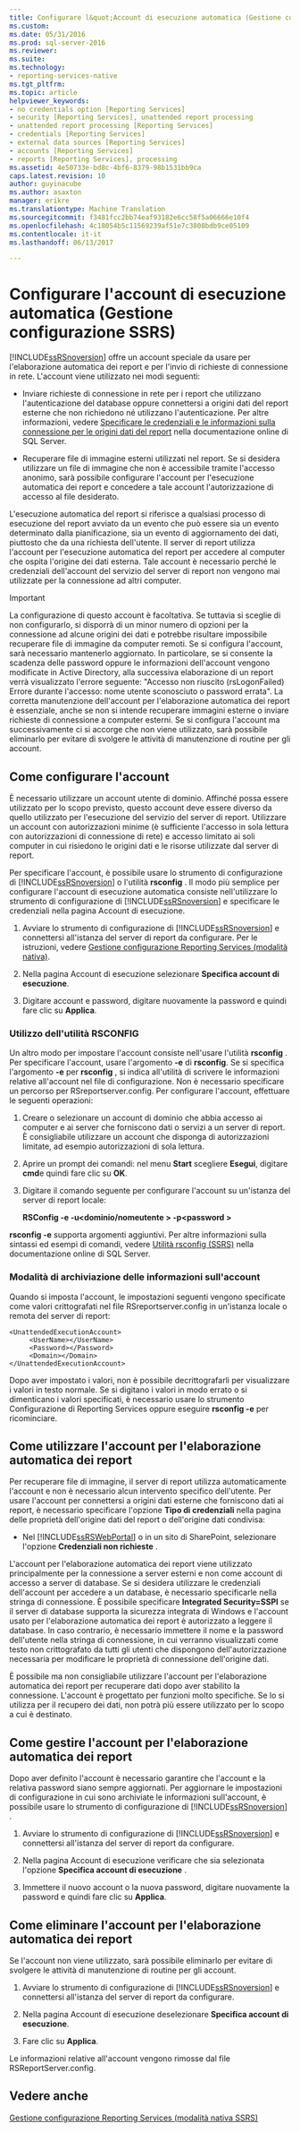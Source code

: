 ```yaml
---
title: Configurare l&quot;Account di esecuzione automatica (Gestione configurazione SSRS) | Documenti Microsoft
ms.custom: 
ms.date: 05/31/2016
ms.prod: sql-server-2016
ms.reviewer: 
ms.suite: 
ms.technology:
- reporting-services-native
ms.tgt_pltfrm: 
ms.topic: article
helpviewer_keywords:
- no credentials option [Reporting Services]
- security [Reporting Services], unattended report processing
- unattended report processing [Reporting Services]
- credentials [Reporting Services]
- external data sources [Reporting Services]
- accounts [Reporting Services]
- reports [Reporting Services], processing
ms.assetid: 4e50733e-bd8c-4bf6-8379-98b1531bb9ca
caps.latest.revision: 10
author: guyinacube
ms.author: asaxton
manager: erikre
ms.translationtype: Machine Translation
ms.sourcegitcommit: f3481fcc2bb74eaf93182e6cc58f5a06666e10f4
ms.openlocfilehash: 4c18054b5c11569239af51e7c3808bdb9ce05109
ms.contentlocale: it-it
ms.lasthandoff: 06/13/2017

---
```

# <a name="configure-the-unattended-execution-account-ssrs-configuration-manager"></a>Configurare l'account di esecuzione automatica (Gestione configurazione SSRS)
  [!INCLUDE[ssRSnoversion](../../includes/ssrsnoversion-md.md)] offre un account speciale da usare per l'elaborazione automatica dei report e per l'invio di richieste di connessione in rete. L'account viene utilizzato nei modi seguenti:  
  
-   Inviare richieste di connessione in rete per i report che utilizzano l'autenticazione del database oppure connettersi a origini dati del report esterne che non richiedono né utilizzano l'autenticazione. Per altre informazioni, vedere [Specificare le credenziali e le informazioni sulla connessione per le origini dati del report](../../reporting-services/report-data/specify-credential-and-connection-information-for-report-data-sources.md) nella documentazione online di SQL Server.  
  
-   Recuperare file di immagine esterni utilizzati nel report. Se si desidera utilizzare un file di immagine che non è accessibile tramite l'accesso anonimo, sarà possibile configurare l'account per l'esecuzione automatica dei report e concedere a tale account l'autorizzazione di accesso al file desiderato.  
  
 L'esecuzione automatica del report si riferisce a qualsiasi processo di esecuzione del report avviato da un evento che può essere sia un evento determinato dalla pianificazione, sia un evento di aggiornamento dei dati, piuttosto che da una richiesta dell'utente. Il server di report utilizza l'account per l'esecuzione automatica del report per accedere al computer che ospita l'origine dei dati esterna. Tale account è necessario perché le credenziali dell'account del servizio del server di report non vengono mai utilizzate per la connessione ad altri computer.  
  
> [!IMPORTANT]  
>  La configurazione di questo account è facoltativa. Se tuttavia si sceglie di non configurarlo, si disporrà di un minor numero di opzioni per la connessione ad alcune origini dei dati e potrebbe risultare impossibile recuperare file di immagine da computer remoti. Se si configura l'account, sarà necessario mantenerlo aggiornato. In particolare, se si consente la scadenza delle password oppure le informazioni dell'account vengono modificate in Active Directory, alla successiva elaborazione di un report verrà visualizzato l'errore seguente: "Accesso non riuscito (rsLogonFailed) Errore durante l'accesso: nome utente sconosciuto o password errata". La corretta manutenzione dell'account per l'elaborazione automatica dei report è essenziale, anche se non si intende recuperare immagini esterne o inviare richieste di connessione a computer esterni. Se si configura l'account ma successivamente ci si accorge che non viene utilizzato, sarà possibile eliminarlo per evitare di svolgere le attività di manutenzione di routine per gli account.  
  
## <a name="how-to-configure-the-account"></a>Come configurare l'account  
 È necessario utilizzare un account utente di dominio. Affinché possa essere utilizzato per lo scopo previsto, questo account deve essere diverso da quello utilizzato per l'esecuzione del servizio del server di report. Utilizzare un account con autorizzazioni minime (è sufficiente l'accesso in sola lettura con autorizzazioni di connessione di rete) e accesso limitato ai soli computer in cui risiedono le origini dati e le risorse utilizzate dal server di report.  
  
 Per specificare l'account, è possibile usare lo strumento di configurazione di [!INCLUDE[ssRSnoversion](../../includes/ssrsnoversion-md.md)] o l'utilità **rsconfig** . Il modo più semplice per configurare l'account di esecuzione automatica consiste nell'utilizzare lo strumento di configurazione di [!INCLUDE[ssRSnoversion](../../includes/ssrsnoversion-md.md)] e specificare le credenziali nella pagina Account di esecuzione.  
  
1.  Avviare lo strumento di configurazione di [!INCLUDE[ssRSnoversion](../../includes/ssrsnoversion-md.md)] e connettersi all'istanza del server di report da configurare. Per le istruzioni, vedere [Gestione configurazione Reporting Services &#40;modalità nativa&#41;](../../reporting-services/install-windows/reporting-services-configuration-manager-native-mode.md).  
  
2.  Nella pagina Account di esecuzione selezionare **Specifica account di esecuzione**.  
  
3.  Digitare account e password, digitare nuovamente la password e quindi fare clic su **Applica**.  
  
### <a name="using-rsconfig-utility"></a>Utilizzo dell'utilità RSCONFIG  
 Un altro modo per impostare l'account consiste nell'usare l'utilità **rsconfig** . Per specificare l'account, usare l'argomento **-e** di **rsconfig**. Se si specifica l'argomento **-e** per **rsconfig** , si indica all'utilità di scrivere le informazioni relative all'account nel file di configurazione. Non è necessario specificare un percorso per RSreportserver.config. Per configurare l'account, effettuare le seguenti operazioni:  
  
1.  Creare o selezionare un account di dominio che abbia accesso ai computer e ai server che forniscono dati o servizi a un server di report. È consigliabile utilizzare un account che disponga di autorizzazioni limitate, ad esempio autorizzazioni di sola lettura.  
  
2.  Aprire un prompt dei comandi: nel menu **Start** scegliere **Esegui**, digitare **cmd**e quindi fare clic su **OK**.  
  
3.  Digitare il comando seguente per configurare l'account su un'istanza del server di report locale:  
  
     **RSConfig -e -u\<dominio/nomeutente > -p\<password >**  
  
 **rsconfig -e** supporta argomenti aggiuntivi. Per altre informazioni sulla sintassi ed esempi di comandi, vedere [Utilità rsconfig &#40;SSRS&#41;](../../reporting-services/tools/rsconfig-utility-ssrs.md) nella documentazione online di SQL Server.  
  
### <a name="how-account-information-is-stored"></a>Modalità di archiviazione delle informazioni sull'account  
 Quando si imposta l'account, le impostazioni seguenti vengono specificate come valori crittografati nel file RSreportserver.config in un'istanza locale o remota del server di report:  
  
```  
<UnattendedExecutionAccount>  
     <UserName></UserName>  
     <Password></Password>  
     <Domain></Domain>  
</UnattendedExecutionAccount>  
```  
  
 Dopo aver impostato i valori, non è possibile decrittografarli per visualizzare i valori in testo normale. Se si digitano i valori in modo errato o si dimenticano i valori specificati, è necessario usare lo strumento Configurazione di Reporting Services oppure eseguire **rsconfig -e** per ricominciare.  
  
## <a name="how-to-use-the-unattended-report-processing-account"></a>Come utilizzare l'account per l'elaborazione automatica dei report  
 Per recuperare file di immagine, il server di report utilizza automaticamente l'account e non è necessario alcun intervento specifico dell'utente. Per usare l'account per connettersi a origini dati esterne che forniscono dati ai report, è necessario specificare l'opzione **Tipo di credenziali** nella pagina delle proprietà dell'origine dati del report o dell'origine dati condivisa:  
  
-   Nel [!INCLUDE[ssRSWebPortal](../../includes/ssrswebportal.md)] o in un sito di SharePoint, selezionare l'opzione **Credenziali non richieste** .  
  
 L'account per l'elaborazione automatica dei report viene utilizzato principalmente per la connessione a server esterni e non come account di accesso a server di database. Se si desidera utilizzare le credenziali dell'account per accedere a un database, è necessario specificarle nella stringa di connessione. È possibile specificare **Integrated Security=SSPI** se il server di database supporta la sicurezza integrata di Windows e l'account usato per l'elaborazione automatica dei report è autorizzato a leggere il database. In caso contrario, è necessario immettere il nome e la password dell'utente nella stringa di connessione, in cui verranno visualizzati come testo non crittografato da tutti gli utenti che dispongono dell'autorizzazione necessaria per modificare le proprietà di connessione dell'origine dati.  
  
 È possibile ma non consigliabile utilizzare l'account per l'elaborazione automatica dei report per recuperare dati dopo aver stabilito la connessione. L'account è progettato per funzioni molto specifiche. Se lo si utilizza per il recupero dei dati, non potrà più essere utilizzato per lo scopo a cui è destinato.  
  
## <a name="how-to-maintain-the-unattended-report-processing-account"></a>Come gestire l'account per l'elaborazione automatica dei report  
 Dopo aver definito l'account è necessario garantire che l'account e la relativa password siano sempre aggiornati. Per aggiornare le impostazioni di configurazione in cui sono archiviate le informazioni sull'account, è possibile usare lo strumento di configurazione di [!INCLUDE[ssRSnoversion](../../includes/ssrsnoversion-md.md)] .  
  
1.  Avviare lo strumento di configurazione di [!INCLUDE[ssRSnoversion](../../includes/ssrsnoversion-md.md)] e connettersi all'istanza del server di report da configurare.  
  
2.  Nella pagina Account di esecuzione verificare che sia selezionata l'opzione **Specifica account di esecuzione** .  
  
3.  Immettere il nuovo account o la nuova password, digitare nuovamente la password e quindi fare clic su **Applica**.  
  
## <a name="how-to-delete-the-unattended-report-processing-account"></a>Come eliminare l'account per l'elaborazione automatica dei report  
 Se l'account non viene utilizzato, sarà possibile eliminarlo per evitare di svolgere le attività di manutenzione di routine per gli account.  
  
1.  Avviare lo strumento di configurazione di [!INCLUDE[ssRSnoversion](../../includes/ssrsnoversion-md.md)] e connettersi all'istanza del server di report da configurare.  
  
2.  Nella pagina Account di esecuzione deselezionare **Specifica account di esecuzione**.  
  
3.  Fare clic su **Applica**.  
  
 Le informazioni relative all'account vengono rimosse dal file RSReportServer.config.  
  
## <a name="see-also"></a>Vedere anche  
 [Gestione configurazione Reporting Services (modalità nativa SSRS)](http://msdn.microsoft.com/en-us/379eab68-7f13-4997-8d64-38810240756e)  
  
  

